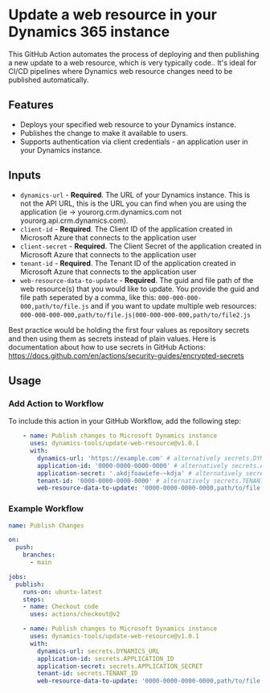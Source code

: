 # Update a web resource in your Dynamics 365 instance
This GitHub Action automates the process of deploying and then publishing a new update to a web resource, which is very typically code.. It's ideal for CI/CD pipelines where Dynamics web resource changes need to be published automatically.

## Features
- Deploys your specified web resource to your Dynamics instance.
- Publishes the change to make it available to users.
- Supports authentication via client credentials - an application user in your Dynamics instance.

## Inputs
- `dynamics-url` - **Required**. The URL of your Dynamics instance. This is not the API URL, this is the URL you can find when you are using the application (ie -> yourorg.crm.dynamics.com not yourorg.api.crm.dynamics.com).
- `client-id` - **Required**. The Client ID of the application created in Microsoft Azure that connects to the application user
- `client-secret` - **Required**. The Client Secret of the application created in Microsoft Azure that connects to the application user
- `tenant-id` - **Required**. The Tenant ID of the application created in Microsoft Azure that connects to the application user
- `web-resource-data-to-update` - **Required**. The guid and file path of the web resource(s) that you would like to update. You provide the guid and file path seperated by a comma, like this: `000-000-000-000,path/to/file.js` and if you want to update multiple web resources: `000-000-000-000,path/to/file.js|000-000-000-000,path/to/file2.js`

Best practice would be holding the first four values as repository secrets and then using them as secrets instead of plain values. Here is documentation about how to use secrets in GitHub Actions: https://docs.github.com/en/actions/security-guides/encrypted-secrets

## Usage

### Add Action to Workflow

To include this action in your GitHub Workflow, add the following step:

```yaml
    - name: Publish changes to Microsoft Dynamics instance
      uses: dynamics-tools/update-web-resource@v1.0.1
      with:
        dynamics-url: 'https://example.com' # alternatively secrets.DYNAMICS_URL
        application-id: '0000-0000-0000-0000' # alternatively secrets.APPLICATION_ID
        application-secret: '.akdjfoawiefe-~kdja' # alternatively secrets.APPLICATION_SECRET
        tenant-id: '0000-0000-0000-0000' # alternatively secrets.TENANT_ID
        web-resource-data-to-update: '0000-0000-0000-0000,path/to/file.js|0000-0000-0000-0000,path/to/file2.js'
```

### Example Workflow

```yaml
name: Publish Changes

on:
  push:
    branches:
      - main

jobs:
  publish:
    runs-on: ubuntu-latest
    steps:
    - name: Checkout code
      uses: actions/checkout@v2

    - name: Publish changes to Microsoft Dynamics instance
      uses: dynamics-tools/update-web-resource@v1.0.1
      with:
        dynamics-url: secrets.DYNAMICS_URL
        application-id: secrets.APPLICATION_ID
        application-secret: secrets.APPLICATION_SECRET
        tenant-id: secrets.TENANT_ID
        web-resource-data-to-update: '0000-0000-0000-0000,path/to/file.js'
```